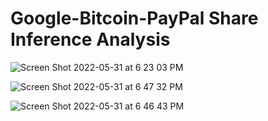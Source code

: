 # Google-Bitcoin-PayPal Share Inference Analysis
![Screen Shot 2022-05-31 at 6 23 03 PM](https://user-images.githubusercontent.com/72911176/171305898-de7b799a-af9b-41e8-9f1f-ce8c4891bbe7.png)

![Screen Shot 2022-05-31 at 6 47 32 PM](https://user-images.githubusercontent.com/72911176/171306448-d460a904-1e72-4121-a41c-86dbaa783d76.png)

![Screen Shot 2022-05-31 at 6 46 43 PM](https://user-images.githubusercontent.com/72911176/171306639-04988e60-364b-4483-bbcc-a5a0554d5245.png)
